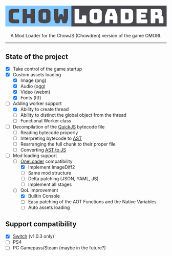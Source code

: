 <p align="center">
  <img src="https://raw.githubusercontent.com/chowloader/.github/main/profile/assets/logo_transparency.png" />
  <br>
  <br>
  A Mod Loader for the ChowJS (Chowdren) version of the game OMORI.
  <br>
</p>

---

## State of the project

- [x] Take control of the game startup
- [x] Custom assets loading
  - [x] Image (png)
  - [x] Audio (ogg)
  - [x] Video (webm)
  - [x] Fonts (ttf)
- [ ] Adding worker support
  - [x] Ability to create thread
  - [ ] Ability to distinct the global object from the thread
  - [ ] Functional Worker class
- [ ] Decompilation of the [QuickJS](https://github.com/bellard/quickjs/tree/b5e62895c619d4ffc75c9d822c8d85f1ece77e5b) bytecode file
  - [ ] Reading bytecode properly
  - [ ] Interpreting bytecode to [AST](https://github.com/estree/estree)
  - [ ] Rearranging the full chunk to their proper file
  - [ ] Converting [AST to JS](https://www.npmjs.com/package/astring)
- [ ] Mod loading support
  - [ ] [OneLoader](https://github.com/rphsoftware/OneLoader) compatibility
    - [x] Implement ImageDiff2
    - [ ] Same mod structure
    - [ ] Delta patching (JSON, YAML, ~~JS~~)
    - [ ] Implement all stages
  - [ ] QoL improvement
    - [x] Builtin Console
    - [ ] Easy patching of the AOT Functions and the Native Variables
    - [ ] Auto assets loading

## Support compatibility

- [x] [Switch](https://github.com/chowloader/nswitch-binary/releases/tag/patches) (v1.0.3 only)
- [ ] PS4
- [ ] PC Gamepass/Steam (maybe in the future?)
